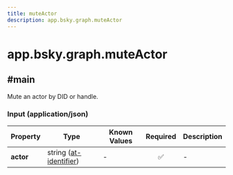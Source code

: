 ```yaml
---
title: muteActor
description: app.bsky.graph.muteActor
---
```


# app.bsky.graph.muteActor

## #main

Mute an actor by DID or handle.

### Input (application/json)

| Property | Type | Known Values | Required | Description |
| --- | --- | --- | :---: | --- |
| **actor** | string ([at-identifier](https://atproto.com/specs/lexicon#at-identifier)) | - | ✅ | - |
